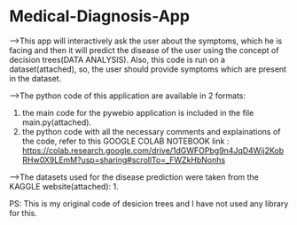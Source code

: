 # Medical-Diagnosis-App
-->This app will interactively ask the user about the symptoms, which he is facing and then it will predict the disease of the user using the concept of decision            trees(DATA ANALYSIS). Also, this code is run on a dataset(attached), so, the user should provide symptoms which are present in the dataset.

-->The python code of this application are available in 2 formats:
  1. the main code for the pywebio application is included in the file main.py(attached).
  2. the python code with all the necessary comments and explainations of the code, refer to this GOOGLE COLAB NOTEBOOK link :
    https://colab.research.google.com/drive/1dGWFOPbg9n4JqD4Wij2KobRHw0X9LEmM?usp=sharing#scrollTo=_FWZkHbNonhs

-->The datasets used for the disease prediction were taken from the KAGGLE website(attached):
  1. 

PS: This is my original code of desicion trees and I have not used any library for this.
